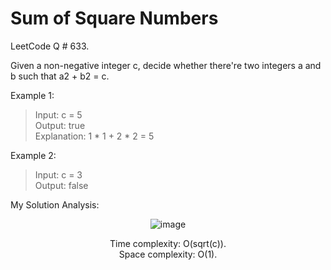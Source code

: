 # Sum of Square Numbers

LeetCode Q # 633.

Given a non-negative integer c, decide whether there're two integers a and b such that a2 + b2 = c.

Example 1:

>Input: c = 5</br>
>Output: true</br>
>Explanation: 1 * 1 + 2 * 2 = 5

Example 2:

>Input: c = 3</br>
>Output: false

My Solution Analysis:

<div align = "center">

  ![image](https://github.com/xo-azeem/Sum-of-Square-Numbers-LeetCode/assets/171427226/77486465-ad54-40f3-b1f1-2fe7e8583a05)

  Time complexity: O(sqrt(c)).</br>Space complexity: O(1).
</div>
